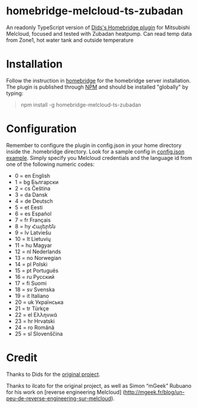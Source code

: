 # homebridge-melcloud-ts-zubadan

An readonly TypeScript version of [Dids's Homebridge plugin](https://github.com/Dids/homebridge-melcloud-ts) for Mitsubishi Melcloud, focused and tested with Zubadan heatpump. Can read temp data from Zone1, hot water tank and outside temperature

# Installation

Follow the instruction in [homebridge](https://www.npmjs.com/package/homebridge) for the homebridge server installation.
The plugin is published through [NPM](https://www.npmjs.com/package/homebridge-melcloud-ts-zubadan) and should be installed "globally" by typing:

> npm install -g homebridge-melcloud-ts-zubadan

# Configuration

Remember to configure the plugin in config.json in your home directory inside the .homebridge directory.
Look for a sample config in [config.json example](https://github.com/stzoran1/homebridge-melcloud-ts-zubadan/blob/master/config.json). 
Simply specify you Melcloud credentials and the language id from one of the following numeric codes:
+ 0	=	en	English
+ 1	=	bg	Български
+ 2	=	cs	Čeština
+ 3	=	da	Dansk
+ 4	=	de	Deutsch
+ 5	=	et	Eesti
+ 6	=	es	Español
+ 7	=	fr	Français
+ 8	=	hy	Հայերեն
+ 9	=	lv	Latviešu
+ 10	=	lt	Lietuvių
+ 11	=	hu	Magyar
+ 12	=	nl	Nederlands
+ 13	=	no	Norwegian
+ 14	=	pl	Polski
+ 15	=	pt	Português
+ 16	=	ru	Русский
+ 17	=	fi	Suomi
+ 18	=	sv	Svenska
+ 19	=	it	Italiano
+ 20	=	uk	Українська
+ 21	=	tr	Türkçe
+ 22	=	el	Ελληνικά
+ 23	=	hr	Hrvatski
+ 24	=	ro	Română
+ 25	=	sl	Slovenščina

# Credit

Thanks to Dids for the [original project](https://github.com/Dids/homebridge-melcloud-ts).

Thanks to ilcato for the original project, as well as Simon “mGeek” Rubuano for his work on [reverse engineering Melcloud] (http://mgeek.fr/blog/un-peu-de-reverse-engineering-sur-melcloud).
